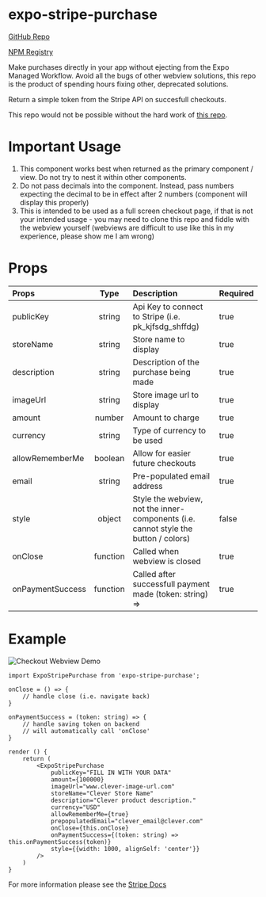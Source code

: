 # expo-stripe-purchase

[GitHub Repo](https://github.com/bthomas16/expo-stripe-purchase)

[NPM Registry](https://www.npmjs.com/package/expo-stripe-purchase)

Make purchases directly in your app without ejecting from the Expo Managed Workflow. Avoid all the bugs of other webview solutions, this repo is the product of spending hours fixing other, deprecated solutions.

Return a simple token from the Stripe API on succesfull checkouts.

This repo would not be possible without the hard work of [this repo](https://github.com/briansztamfater/expo-stripe-checkout).

# Important Usage

1. This component works best when returned as the primary component / view. Do not try to nest it within other components.
2. Do not pass decimals into the component. Instead, pass numbers expecting the decimal to be in effect after 2 numbers (component will display this properly)
3. This is intended to be used as a full screen checkout page, if that is not your intended usage - you may need to clone this repo and fiddle with the webview yourself (webviews are difficult to use like this in my experience, please show me I am wrong)

# Props

| Props        | Type  | Description  | Required |
| :------------- |:------:| :-------- | -------- |
| publicKey   | string | Api Key to connect to Stripe (i.e. pk_kjfsdg_shffdg)       | true |
| storeName   | string | Store name to display        | true |
| description | string |   Description of the purchase being made       | true |
| imageUrl    | string |    Store image url to display      | true |
| amount    | number |    Amount to charge       | true |
| currency    | string |    Type of currency to be used       | true |
| allowRememberMe    | boolean |    Allow for easier future checkouts        | true |
| email    | string |    Pre-populated email address     | true |
| style    | object |    Style the webview, not the inner-components (i.e. cannot style the button / colors)       | false |
| onClose    | function |    Called when webview is closed        | true |
| onPaymentSuccess    | function |    Called after successfull payment made (token: string) =>        | true |


# Example

![Checkout Webview Demo](https://raw.githubusercontent.com/briansztamfater/expo-stripe-checkout/HEAD/expo-stripe-checkout-demo.gif)

```
import ExpoStripePurchase from 'expo-stripe-purchase';

onClose = () => {
    // handle close (i.e. navigate back)
}

onPaymentSuccess = (token: string) => {
    // handle saving token on backend
    // will automatically call 'onClose'
}

render () {
    return (
        <ExpoStripePurchase
            publicKey="FILL IN WITH YOUR DATA"
            amount={100000}
            imageUrl="www.clever-image-url.com"
            storeName="Clever Store Name"
            description="Clever product description."
            currency="USD"
            allowRememberMe={true}
            prepopulatedEmail="clever_email@clever.com"
            onClose={this.onClose}
            onPaymentSuccess={(token: string) => this.onPaymentSuccess(token)}
            style={{width: 1000, alignSelf: 'center'}}
        />
    )
}
```


For more information please see the [Stripe Docs](https://stripe.com/docs/payments/checkout)
